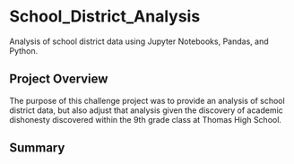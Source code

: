 # School_District_Analysis
Analysis of school district data using Jupyter Notebooks, Pandas, and Python.

## Project Overview
The purpose of this challenge project was to provide an analysis of school district data, but also adjust that analysis given the discovery of academic dishonesty discovered within the 9th grade class at Thomas High School. 

## Summary
